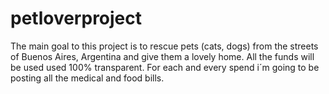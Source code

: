 # petloverproject

The main goal to this project is to rescue pets (cats, dogs) from the streets of Buenos Aires, Argentina and give them a lovely home.
All the funds will be used used 100% transparent. For each and every spend i´m going to be posting all the medical and food bills.

